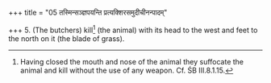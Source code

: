 +++
title = "05 तस्मिन्सञ्ज्ञपयन्ति प्रत्यक्शिरसमुदीचीनन्पादम्"

+++
5. (The butchers) kill[^1] (the animal) with its head to the west and feet to the north on it (the blade of grass).  


[^1]: Having closed the mouth and nose of the animal they suffocate the animal and kill without the use of any weapon. Cf. ŚB III.8.1.15.  
